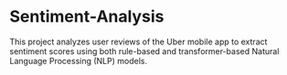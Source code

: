 # Sentiment-Analysis
This project analyzes user reviews of the Uber mobile app to extract sentiment scores using both rule-based and transformer-based Natural Language Processing (NLP) models. 
